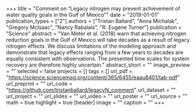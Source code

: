 +++
title = "Comment on “Legacy nitrogen may prevent achievement of water quality goals in the Gulf of Mexico”"
date = "2019-01-01"
publication_types = ["2"]
authors = ["Tristan Ballard", "Anna Michalak", "Gregory McIsaac", "Nancy Rabalais", "R. Eugene Turner"]
publication = "Science"
abstract = "Van Meter et al. (2018) warn that achieving nitrogen reduction goals in the Gulf of Mexico will take decades as a result of legacy nitrogen effects. We discuss limitations of the modeling approach and demonstrate that legacy effects ranging from a few years to decades are equally consistent with observations. The presented time scales for system recovery are therefore highly uncertain."
abstract_short = ""
image_preview = ""
selected = false
projects = []
tags = []
url_pdf = "https://science.sciencemag.org/content/365/6455/eaau8401/tab-pdf"
url_preprint = ""
url_code = "https://github.com/tristanballard/legacyN_comment"
url_dataset = ""
url_project = ""
url_slides = ""
url_video = ""
url_poster = ""
url_source = ""
math = true
highlight = true
[header]
image = ""
caption = ""
+++
